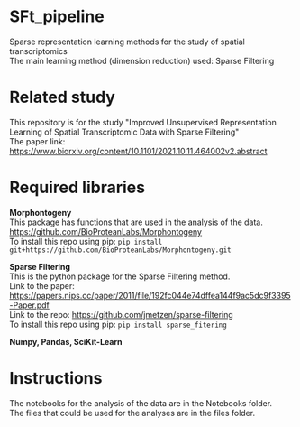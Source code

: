 # SFt_pipeline
Sparse representation learning methods for the study of spatial transcriptomics
<br>The main learning method (dimension reduction) used: Sparse Filtering

# Related study
This repository is for the study "Improved Unsupervised Representation Learning of Spatial Transcriptomic Data with Sparse Filtering"
<br>The paper link: https://www.biorxiv.org/content/10.1101/2021.10.11.464002v2.abstract

# Required libraries
**Morphontogeny**
<br>This package has functions that are used in the analysis of the data.
<br>https://github.com/BioProteanLabs/Morphontogeny
<br>To install this repo using pip: ```pip install git+https://github.com/BioProteanLabs/Morphontogeny.git```

**Sparse Filtering**
<br>This is the python package for the Sparse Filtering method.
<br>Link to the paper: https://papers.nips.cc/paper/2011/file/192fc044e74dffea144f9ac5dc9f3395-Paper.pdf
<br>Link to the repo: https://github.com/jmetzen/sparse-filtering
<br>To install this repo using pip: ```pip install sparse_fitering```

**Numpy, Pandas, SciKit-Learn**

# Instructions
The notebooks for the analysis of the data are in the Notebooks folder.
<br>The files that could be used for the analyses are in the files folder.
